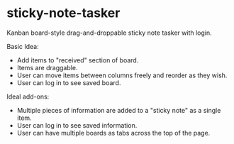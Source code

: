 # sticky-note-tasker
Kanban board-style drag-and-droppable sticky note tasker with login.

Basic Idea: 
- Add items to "received" section of board.  
- Items are draggable.  
- User can move items between columns freely and reorder as they wish.  
- User can log in to see saved board.

Ideal add-ons:
- Multiple pieces of information are added to a "sticky note" as a single item.
- User can log in to see saved information.
- User can have multiple boards as tabs across the top of the page.

